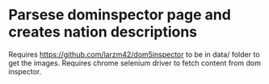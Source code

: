 # Parsese dominspector page and creates nation descriptions

Requires https://github.com/larzm42/dom5inspector to be in data/ folder to get the images.
Requires chrome selenium driver to fetch content from dom inspector.